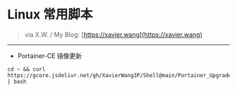 # Linux 常用脚本

> via X.W. / My Blog: [https://xavier.wang](https://xavier.wang)

---

- Portainer-CE 镜像更新

```
cd ~ && curl https://gcore.jsdelivr.net/gh/XavierWang3P/Shell@main/Portainer_Upgrade.sh | bash
```
